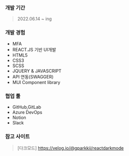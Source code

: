 ### 개발 기간
> 2022.06.14 ~ ing

### 개발 경험
- MFA
- REACT.JS 기반 UI개발
- HTML5
- CSS3
- SCSS
- JQUERY & JAVASCRIPT
- API 연동(SWAGGER)
- MUI Component library

### 협업 툴
- GitHub,GitLab
- Azure DevOps
- Notion
- Slack


### 참고 사이트
> [다크모드] <https://velog.io/@gparkkii/reactdarkmode>
